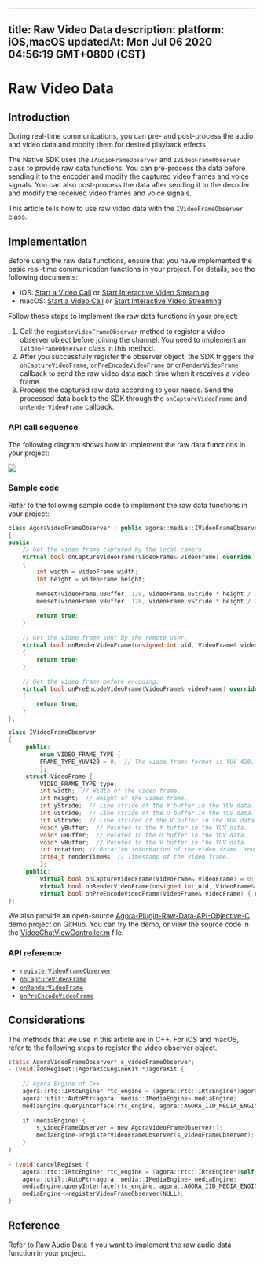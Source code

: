 
---
title: Raw Video Data
description: 
platform: iOS,macOS
updatedAt: Mon Jul 06 2020 04:56:19 GMT+0800 (CST)
---
# Raw Video Data
## Introduction

During real-time communications, you can pre- and post-process the audio and video data and modify them for desired playback effects

The Native SDK uses the `IAudioFrameObserver` and `IVideoFrameObserver` class to provide raw data functions. You can pre-process the data before sending it to the encoder and modify the captured video frames and voice signals. You can also post-process the data after sending it to the decoder and modify the received video frames and voice signals.

This article tells how to use raw video data with the `IVideoFrameObserver` class.

## Implementation

Before using the raw data functions, ensure that you have implemented the basic real-time communication functions in your project. For details, see the following documents:
- iOS: [Start a Video Call](../../en/Video/start_call_ios.md) or [Start Interactive Video Streaming](../../en/Video/start_live_ios.md)
- macOS: [Start a Video Call](../../en/Video/start_call_mac.md) or [Start Interactive Video Streaming](../../en/Video/start_live_mac.md)

Follow these steps to implement the raw data functions in your project:

1. Call the `registerVideoFrameObserver` method to register a video observer object before joining the channel. You need to implement an `IVideoFrameObserver` class in this method.
2. After you successfully register the observer object, the SDK triggers the `onCaptureVideoFrame`, `onPreEncodeVideoFrame` or `onRenderVideoFrame` callback to send the raw video data each time when it receives a video frame.
3. Process the captured raw data according to your needs. Send the processed data back to the SDK through the `onCaptureVideoFrame` and `onRenderVideoFrame` callback.

### API call sequence

The following diagram shows how to implement the raw data functions in your project:

![](https://web-cdn.agora.io/docs-files/1578466906009)

### Sample code

Refer to the following sample code to implement the raw data functions in your project:

```C++
class AgoraVideoFrameObserver : public agora::media::IVideoFrameObserver
{
public:
    // Get the video frame captured by the local camera.
    virtual bool onCaptureVideoFrame(VideoFrame& videoFrame) override
    {
        int width = videoFrame.width;
        int height = videoFrame.height;
 
        memset(videoFrame.uBuffer, 128, videoFrame.uStride * height / 2);
        memset(videoFrame.vBuffer, 128, videoFrame.vStride * height / 2);
 
        return true;
    }
     
    // Get the video frame sent by the remote user.
    virtual bool onRenderVideoFrame(unsigned int uid, VideoFrame& videoFrame) override
    {
        return true;
    }
		
	// Get the video frame before encoding.
	virtual bool onPreEncodeVideoFrame(VideoFrame& videoFrame) override
	{
		return true;
	}
};

class IVideoFrameObserver
{
     public:
         enum VIDEO_FRAME_TYPE {
         FRAME_TYPE_YUV420 = 0,  // The video frame format is YUV 420.
         };
     struct VideoFrame {
         VIDEO_FRAME_TYPE type;
         int width;  // Width of the video frame.
         int height;  // Height of the video frame.
         int yStride;  // Line stride of the Y buffer in the YUV data.
         int uStride;  // Line stride of the U buffer in the YUV data.
         int vStride;  // Line strided of the V buffer in the YUV data.
         void* yBuffer;  // Pointer to the Y buffer in the YUV data.
         void* uBuffer;  // Pointer to the U buffer in the YUV data.
         void* vBuffer;  // Pointer to the V buffer in the YUV data.
         int rotation; // Rotation information of the video frame. You can set it as 0, 90, 180, or 270.
         int64_t renderTimeMs; // Timestamp of the video frame.
         };
     public:
         virtual bool onCaptureVideoFrame(VideoFrame& videoFrame) = 0;
         virtual bool onRenderVideoFrame(unsigned int uid, VideoFrame& videoFrame) = 0;
		 virtual bool onPreEncodeVideoFrame(VideoFrame& videoFrame) { return true; }
};
```

We also provide an open-source [Agora-Plugin-Raw-Data-API-Objective-C](https://github.com/AgoraIO/Advanced-Video/tree/master/iOS%26macOS/Agora-Plugin-Raw-Data-API-Objective-C) demo project on GitHub. You can try the demo, or view the source code in the [VideoChatViewController.m](https://github.com/AgoraIO/Advanced-Video/blob/master/iOS%26macOS/Agora-Plugin-Raw-Data-API-Objective-C/Agora-Plugin-Raw-Data-API-iOS-Objective-C/VideoChatViewController.m) file.

### API reference

 - [`registerVideoFrameObserver`](https://docs.agora.io/en/Video/API%20Reference/cpp/classagora_1_1media_1_1_i_media_engine.html#a5eee4dfd1fd46e4a865feba163f3c5de)
 - [`onCaptureVideoFrame`](https://docs.agora.io/en/Video/API%20Reference/cpp/classagora_1_1media_1_1_i_video_frame_observer.html#a915c673aec879dcc2b08246bb2fcf49a)
 - [`onRenderVideoFrame`](https://docs.agora.io/en/Video/API%20Reference/cpp/classagora_1_1media_1_1_i_video_frame_observer.html#a966ed2459b6887c52112af638bc27c14)
 - [`onPreEncodeVideoFrame`](https://docs.agora.io/en/Video/API%20Reference/cpp/classagora_1_1media_1_1_i_video_frame_observer.html#a2be41cdde19fcc0f365d4eb14a963e1c)

## Considerations

The methods that we use in this article are in C++. For iOS and macOS, refer to the following steps to register the video observer object.

```objective-c
static AgoraVideoFrameObserver* s_videoFrameObserver;
- (void)addRegiset:(AgoraRtcEngineKit *)agoraKit {
 
    // Agora Engine of C++
    agora::rtc::IRtcEngine* rtc_engine = (agora::rtc::IRtcEngine*)agoraKit.getNativeHandle;
    agora::util::AutoPtr<agora::media::IMediaEngine> mediaEngine;
    mediaEngine.queryInterface(rtc_engine, agora::AGORA_IID_MEDIA_ENGINE);
 
    if (mediaEngine) {
        s_videoFrameObserver = new AgoraVideoFrameObserver();
        mediaEngine->registerVideoFrameObserver(s_videoFrameObserver);
    }
}
 
- (void)cancelRegiset {
    agora::rtc::IRtcEngine* rtc_engine = (agora::rtc::IRtcEngine*)self.agoraKit.getNativeHandle;
    agora::util::AutoPtr<agora::media::IMediaEngine> mediaEngine;
    mediaEngine.queryInterface(rtc_engine, agora::AGORA_IID_MEDIA_ENGINE);
    mediaEngine->registerVideoFrameObserver(NULL);
}
```

## Reference

Refer to [Raw Audio Data](../../en/Video/raw_data_audio_apple.md) if you want to implement the raw audio data function in your project.
 
 

